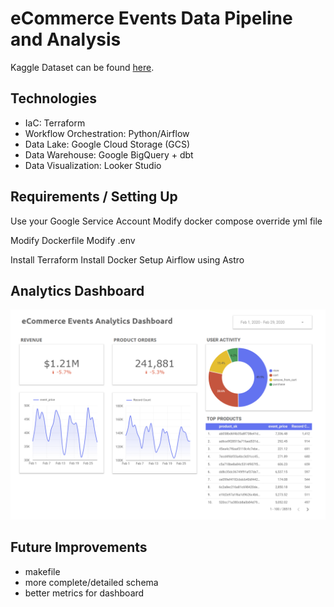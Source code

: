 # eCommerce Events Data Pipeline and Analysis


Kaggle Dataset can be found [here](https://www.kaggle.com/datasets/mkechinov/ecommerce-events-history-in-cosmetics-shop).

## Technologies
- IaC: Terraform
- Workflow Orchestration: Python/Airflow
- Data Lake: Google Cloud Storage (GCS)
- Data Warehouse: Google BigQuery + dbt
- Data Visualization: Looker Studio

## Requirements / Setting Up

Use your Google Service Account
Modify docker compose override yml file

Modify Dockerfile
Modify .env

Install Terraform
Install Docker
Setup Airflow using Astro


## Analytics Dashboard
![dashboard screenshot](./images/dashboard.png)

## Future Improvements
- makefile
- more complete/detailed schema
- better metrics for dashboard